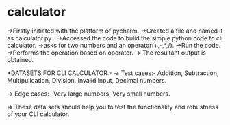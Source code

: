 # calculator
->Firstly initiated with the platform of pycharm.
->Created a file and named it as calculator.py .
->Accessed the code to bulid the simple python code to cli calculator.
->asks for two numbers and an operator(+,-,*,/).
->Run the code.
->Performs the operation based on operator.
-> The resultant output is obtained. 


*DATASETS FOR CLI CALCULATOR:-
-> Test cases:-
 Addition,
 Subtraction,
 Multipulication,
 Division,
 Invalid input,
 Decimal numbers.

 -> Edge cases:-
 Very large numbers,
 Very small numbers.
 
=> These data sets should help you to test the functionality and robustness of your CLI calculator.
